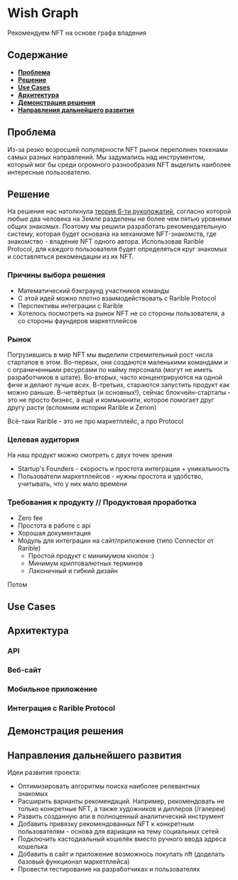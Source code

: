 Wish Graph
===
Рекомендуем NFT на основе графа владения

Содержание
---
+ [**Проблема**](#проблема)  
+ [**Решение**](#решение)
+ [**Use Cases**](#use-cases)  
+ [**Архитектура**](#архитектура)  
+ [**Демонстрация решения**](#демонстрация-решения)
+ [**Направления дальнейшего развития**](#направления-дальнейшего-развития)  

Проблема
---
Из-за резко возросшей популярности NFT рынок переполнен токенами самых разных направлений. Мы задумались над инструментом, который мог бы среди огромного разнообразия NFT выделить наиболее интересные пользователю.  

Решение
---

На решение нас натолкнула [теория 6-ти рукопожатий](https://ru.wikipedia.org/wiki/Теория_шести_рукопожатий), согласно которой любые два человека на Земле разделены не более чем пятью уровнями общих знакомых. Поэтому мы решили разработать рекомендательную систему, которая будет основана на механизме NFT-знакомств, где знакомство - владение NFT одного автора. Использовав Rarible Protocol, для каждого пользователя будет определяться круг знакомых и составляться рекомендации из их NFT.

### Причины выбора решения
+ Математический бэкграунд участников команды
+ С этой идей можно плотно взаимодействовать с Rarible Protocol 
+ Перспективы интеграции с Rarible
+ Хотелось посмотреть на рынок NFT не со стороны пользователя, а со стороны фаундеров маркетплейсов 

### Рынок
Погрузившись в мир NFT мы выделили стремительный рост числа стартапов в этом. Во-первых, они создаются маленькими командами и с ограниченными ресурсами по найму персонала (могут не иметь разработчиков в штате). Во-вторых, часто концентрируются на одной фиче и делают лучше всех. В-третьих, стараются запустить продукт как можно раньше. В-четвёртых (и основных!), сейчас блокчейн-стартапы - это не просто бизнес, а ещё и коммьюнити, которое помогает друг другу расти (вспомним истории Rarible и Zerion)

Всё-таки Rarible - это не про маркетплейс, а про Protocol

### Целевая аудитория
На наш продукт можно смотреть с двух точек зрения
+ Startup's Founders - скорость и простота интеграции + уникальность
+ Пользователи маркетплейсов - нужны простота и удобство, учитывать, что у них мало времени

### Требования к продукту // Продуктовая проработка
+ Zero fee
+ Простота в работе с api
+ Хорошая документация 
+ Модуль для интеграции на сайт/приложение (типо Connector от Rarible)
  + Простой продукт с минимумом кнопок :)
  + Минимум криптовалютных терминов 
  + Лаконичный и гибкий дизайн 

Потом 

Use Cases
---

Архитектура
---
### API

### Веб-сайт

### Мобильное приложение


### Интеграция с Rarible Protocol


Демонстрация решения
---

Направления дальнейшего развития
---
Идеи развития проекта:
+ Оптимизировать алгоритмы поиска наиболее релевантных знакомых
+ Расширить варианты рекомендаций. Например, рекомендовать не только конкретные NFT, а также художников и диллеров (/галереи) 
+ Развить созданную апи в полноценный аналитический инструмент
+ Добавить привязку рекомендованных NFT к конкретным пользователям - основа для вариации на тему социальных сетей
+ Подключить кастодиальный кошелёк вместо ручного ввода адреса кошелька
+ Добавить в сайт и приложение возможнось покупать nft (доделать базовый функционал маркетплейса)
+ Провести тестирование на разработчиках и пользователях 
